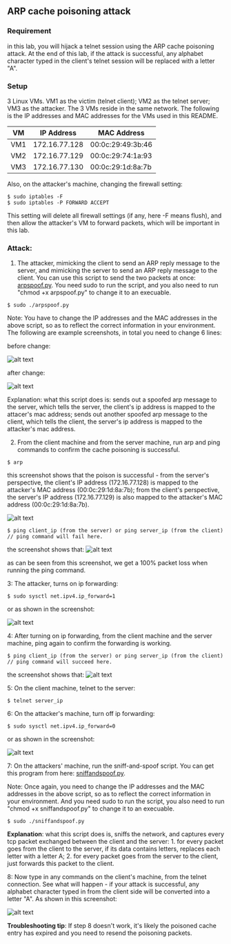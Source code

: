 ## ARP cache poisoning attack

### Requirement

in this lab, you will hijack a telnet session using the ARP cache poisoning attack. At the end of this lab, if the attack is successful, any alphabet character typed in the client's telnet session will be replaced with a letter "A".

### Setup

3 Linux VMs. VM1 as the victim (telnet client); VM2 as the telnet server; VM3 as the attacker. The 3 VMs reside in the same network. The following is the IP addresses and MAC addresses for the VMs used in this README.

| VM  |  IP Address   |    MAC Address    |
|-----|---------------|-------------------|
| VM1 | 172.16.77.128 | 00:0c:29:49:3b:46 |
| VM2 | 172.16.77.129 | 00:0c:29:74:1a:93 |
| VM3 | 172.16.77.130 | 00:0c:29:1d:8a:7b |

Also, on the attacker's machine, changing the firewall setting:

```console
$ sudo iptables -F
$ sudo iptables -P FORWARD ACCEPT
```

This setting will delete all firewall settings (if any, here -F means flush), and then allow the attacker's VM to forward packets, which will be important in this lab.

### Attack: 

1. The attacker, mimicking the client to send an ARP reply message to the server, and mimicking the server to send an ARP reply message to the client. You can use this script to send the two packets at once: [arpspoof.py](arpspoof.py). You need sudo to run the script, and you also need to run "chmod +x arpspoof.py" to change it to an execuable.

```console
$ sudo ./arpspoof.py
```

Note: You have to change the IP addresses and the MAC addresses in the above script, so as to reflect the correct information in your environment. The following are example screenshots, in total you need to change 6 lines:

before change:

![alt text](lab-arp-before-change.png "before changing the 6 lines")

after change:

![alt text](lab-arp-after-change.png "after changing the 6 lines")

Explanation: what this script does is: sends out a spoofed arp message to the server, which tells the server, the client's ip address is mapped to the attacer's mac address; sends out another spoofed arp message to the client, which tells the client, the server's ip address is mapped to the attacker's mac address.

2. From the client machine and from the server machine, run arp and ping commands to confirm the cache poisoning is successful.

```console
$ arp
```

this screenshot shows that the poison is successful - from the server's perspective, the client's IP address (172.16.77.128) is mapped to the attacker's MAC address (00:0c:29:1d:8a:7b); from the client's perspective, the server's IP address (172.16.77.129) is also mapped to the attacker's MAC address (00:0c:29:1d:8a:7b).

![alt text](lab-arp-poison-success.png "poison is successful")

```console
$ ping client_ip (from the server) or ping server_ip (from the client) // ping command will fail here.
```

the screenshot shows that:
![alt text](lab-arp-ping-fails.png "ping fails")

as can be seen from this screenshot, we get a 100% packet loss when running the ping command.

3: The attacker, turns on ip forwarding:

```console
$ sudo sysctl net.ipv4.ip_forward=1
```

or as shown in the screenshot:

![alt text](lab-arp-ip-forwarding-on.png "turning ip forwarding on")

4: After turning on ip forwarding, from the client machine and the server machine, ping again to confirm the forwarding is working.

```console
$ ping client_ip (from the server) or ping server_ip (from the client) // ping command will succeed here.
```

the screenshot shows that:
![alt text](lab-arp-ping-succeeds.png "ping succeeds")

5: On the client machine, telnet to the server:

```console
$ telnet server_ip
```

6: On the attacker's machine, turn off ip forwarding:

```console
$ sudo sysctl net.ipv4.ip_forward=0
```

or as shown in the screenshot:

![alt text](lab-arp-ip-forwarding-off.png "turning ip forwarding off")

7: On the attackers' machine, run the sniff-and-spoof script. You can get this program from here: [sniffandspoof.py](sniffandspoof.py).

Note: Once again, you need to change the IP addresses and the MAC addresses in the above script, so as to reflect the correct information in your environment. And you need sudo to run the script, you also need to run "chmod +x sniffandspoof.py" to change it to an execuable.

```console
$ sudo ./sniffandspoof.py
```

**Explanation**: what this script does is, sniffs the network, and captures every tcp packet exchanged between the client and the server: 1. for every packet goes from the client to the server, if its data contains letters, replaces each letter with a letter A; 2. for every packet goes from the server to the client, just forwards this packet to the client.

8: Now type in any commands on the client's machine, from the telnet connection. See what will happen - if your attack is successful, any alphabet character typed in from the client side will be converted into a letter "A". As shown in this screenshot:

![alt text](lab-arp-final-success.png "lab is successful!")

**Troubleshooting tip**: If step 8 doesn't work, it's likely the poisoned cache entry has expired and you need to resend the poisoning packets.
